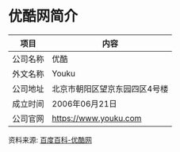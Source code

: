 # 优酷网简介

|项目|内容|
|-----|-----|
|公司名称|优酷|
|外文名称|Youku|
|公司地址|北京市朝阳区望京东园四区4号楼|
|成立时间|2006年06月21日|
|公司官网|https://www.youku.com|

资料来源: 
[百度百科-优酷网](https://baike.baidu.com/item/%E4%BC%98%E9%85%B7%E7%BD%91)